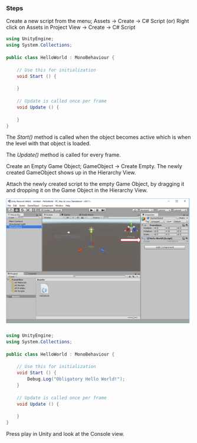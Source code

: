 ### Steps

Create a new script from the menu; Assets -> Create -> C# Script (or) Right click on Assets in Project View -> Create -> C# Script

```csharp
using UnityEngine;
using System.Collections;

public class HelloWorld : MonoBehaviour {

	// Use this for initialization
	void Start () {
	
	}
	
	// Update is called once per frame
	void Update () {
	
	}
}
```

The *Start()* method is called when the object becomes active which is when the level with that object is loaded.

The *Update()* method is called for every frame.

Create an Empty Game Object; GameObject -> Create Empty. The newly created GameObject shows up in the Hierarchy View.

Attach the newly created script to the empty Game Object, by dragging it and dropping it on the Game Object in the Hierarchy View.

![](_misc/ScriptAttached.png)


```csharp
using UnityEngine;
using System.Collections;

public class HelloWorld : MonoBehaviour {

	// Use this for initialization
	void Start () {
		Debug.Log("Obligatory Hello World!");
	}
	
	// Update is called once per frame
	void Update () {
	
	}
}
```

Press play in Unity and look at the Console view.
